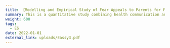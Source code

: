 ```yaml
---
title: 【Modelling and Empirical Study of Fear Appeals to Parents for Family Health Information Dissemination and Prevention - Based on an Extended Parallel Process Model】
summary: This is a quantitative study combining health communication and psychology that has been used to enter a health science popularization competition.
weight: 600
tags:
  - ES
date: 2022-01-01
external_link: uploads/Eassy3.pdf
---
```

